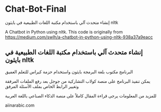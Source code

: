 # Chat-Bot-Final
إنشاء متحدث آلي باستخدام مكتبة اللغات الطبيعية في بايثون nltk

A Chatbot in Python using nltk. This code is originally from https://medium.com/swlh/a-chatbot-in-python-using-nltk-938a37a9eacc

إنشاء متحدث آلي باستخدام مكتبة اللغات الطبيعية في بايثون nltk
-----------------------------------------------------------------

البرنامج مكتوب بلغة البرمجة بايثون واستخدام حزمة كيراس للتعلم العميق

يمكن تنفيذ البرنامج على منصة كولاب التشاركية من جوجل بعد رفع الملفات المرفقة وتغيير الرابط الخاص بملف الأسئلة المرفق



 
للمزيد من المعلومات يرجى قراءة المقال كاملاً على منصة الذكاء الصناعي باللغة العربية

aiinarabic.com
